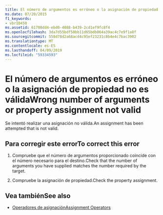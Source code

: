 ```yaml
---
title: El número de argumentos es erróneo o la asignación de propiedad no es válida
ms.date: 07/20/2015
f1_keywords:
- vbrID450
ms.assetid: 61700dd4-ebd0-4088-b439-2cd1ef9fc8f4
ms.openlocfilehash: 3da7d55bdf58bb11d65bdb064a39ac4c7e9f1a8f
ms.sourcegitcommit: 558d78d2a68acd4c95ef23231c8b4e4c7bac3902
ms.translationtype: MT
ms.contentlocale: es-ES
ms.lasthandoff: 04/09/2019
ms.locfileid: "59334593"
---
```

# <a name="wrong-number-of-arguments-or-property-assignment-not-valid"></a><span data-ttu-id="0fb5b-102">El número de argumentos es erróneo o la asignación de propiedad no es válida</span><span class="sxs-lookup"><span data-stu-id="0fb5b-102">Wrong number of arguments or property assignment not valid</span></span>
<span data-ttu-id="0fb5b-103">Se intentó realizar una asignación no válida.</span><span class="sxs-lookup"><span data-stu-id="0fb5b-103">An assignment has been attempted that is not valid.</span></span>  
  
## <a name="to-correct-this-error"></a><span data-ttu-id="0fb5b-104">Para corregir este error</span><span class="sxs-lookup"><span data-stu-id="0fb5b-104">To correct this error</span></span>  
  
1. <span data-ttu-id="0fb5b-105">Compruebe que el número de argumentos proporcionado coincide con el número necesario para el destino.</span><span class="sxs-lookup"><span data-stu-id="0fb5b-105">Check that the number of arguments you have supplied matches the number required by the target.</span></span>  
  
2. <span data-ttu-id="0fb5b-106">Compruebe la asignación de propiedad.</span><span class="sxs-lookup"><span data-stu-id="0fb5b-106">Check the property assignment.</span></span>  
  
## <a name="see-also"></a><span data-ttu-id="0fb5b-107">Vea también</span><span class="sxs-lookup"><span data-stu-id="0fb5b-107">See also</span></span>

- [<span data-ttu-id="0fb5b-108">Operadores de asignación</span><span class="sxs-lookup"><span data-stu-id="0fb5b-108">Assignment Operators</span></span>](../../visual-basic/language-reference/operators/assignment-operators.md)

